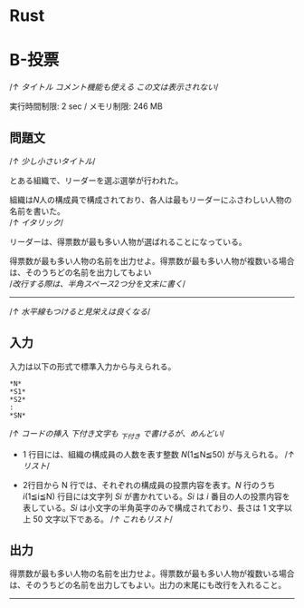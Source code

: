 # Rust
# B-投票
/*↑ タイトル
コメント機能も使える
この文は表示されない*/

実行時間制限: 2 sec / メモリ制限: 246 MB

## 問題文
/*↑ 少し小さいタイトル*/

とある組織で、リーダーを選ぶ選挙が行われた。  

組織は*N*人の構成員で構成されており、各人は最もリーダーにふさわしい人物の名前を書いた。  
    /*↑ イタリック*/

リーダーは、得票数が最も多い人物が選ばれることになっている。  

得票数が最も多い人物の名前を出力せよ。得票数が最も多い人物が複数いる場合は、そのうちどの名前を出力してもよい  
/*改行する際は、半角スペース2つ分を文末に書く*/

---
/*↑ 水平線もつけると見栄えは良くなる*/

## 入力

入力は以下の形式で標準入力から与えられる。

```
*N*  
*S1*  
*S2*  
:  
*SN*  
```
/*↑ コードの挿入
下付き文字も <sub>下付き</sub> で書けるが、めんどい*/

- 1 行目には、組織の構成員の人数を表す整数 *N*(1≦N≦50)
が与えられる。
/*↑ リスト*/

- 2行目から N 行では、それぞれの構成員の投票内容を表す。*N* 行のうち *i*(1≦i≦N) 行目には文字列 *Si* が書かれている。*Si* は *i* 番目の人の投票内容を表している。*Si* は小文字の半角英字のみで構成されており、長さは 1 文字以上 50 文字以下である。
/*↑ これもリスト*/

## 出力

得票数が最も多い人物の名前を出力せよ。得票数が最も多い人物が複数いる場合は、そのうちどの名前を出力してもよい。出力の末尾にも改行を入れること。

  ---
